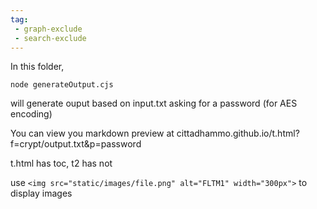 ```yaml
---
tag: 
 - graph-exclude
 - search-exclude
---
```


In this folder,

```
node generateOutput.cjs
```

will generate ouput based on input.txt asking for a password (for AES encoding)

You can view you markdown preview at cittadhammo.github.io/t.html?f=crypt/output.txt&p=password

t.html has toc, t2 has not

use `<img src="static/images/file.png" alt="FLTM1" width="300px">` to display images